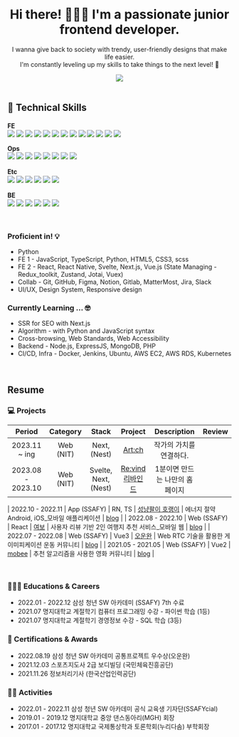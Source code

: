 <h1 align="center">Hi there! 🙋🏻‍♀️ I'm a passionate junior frontend developer.</h1>

<p align="center">
  I wanna give back to society with trendy, user-friendly designs that make life easier.</br>
  I'm constantly leveling up my skills to take things to the next level! 💪
</p>

<div align="center">
<a href="https://hits.seeyoufarm.com"><img src="https://hits.seeyoufarm.com/api/count/incr/badge.svg?url=https%3A%2F%2Fgithub.com%2Fmooyah5%2Fhit-counter&count_bg=%23D3CBFF&title_bg=%234D3BFF&icon=&icon_color=%23E7E7E7&title=1000+%EB%8F%84%EB%8B%AC+%EC%9D%B8%EC%A6%9D+%EC%8B%9C+%EB%B0%A5%EC%82%AC%EC%A4%8C&edge_flat=true"/></a>
  </div>
  <br/>

## 🔭 Technical Skills

<p dir="auto">

<b> FE 　</b><br>
<img src="https://img.shields.io/badge/TS-3178C6?style=for-the-badge&logo=TypeScript&logoColor=white">
<img src="https://img.shields.io/badge/JS_es6-F7DF1E?style=for-the-badge&logo=JavaScript&logoColor=white">
<img src="https://img.shields.io/badge/React-61DAFB?style=for-the-badge&logo=React&logoColor=white">
<img src="https://img.shields.io/badge/ReactNative-61DAFB?style=for-the-badge&logo=React&logoColor=white">
<img src="https://img.shields.io/badge/Redux-764ABC?style=for-the-badge&logo=Redux&logoColor=white">
<img src="https://img.shields.io/badge/Vue.js-4FC08D?style=for-the-badge&amp;logo=Vue.js&amp;logoColor=white">
<img src="https://img.shields.io/badge/Next.js-000000?style=for-the-badge&amp;logo=Next.js&amp;logoColor=white">
<img src="https://img.shields.io/badge/Svelte-FF3E00?style=for-the-badge&amp;logo=Svelte&amp;logoColor=white">
<img src="https://img.shields.io/badge/Bootstrap-7952B3?style=for-the-badge&amp;logo=Bootstrap&amp;logoColor=white">
<img src="https://img.shields.io/badge/tailwindcss-06B6D4?style=for-the-badge&amp;logo=tailwindcss&amp;logoColor=white">
<img src="https://img.shields.io/badge/HTML5-E34F26?style=for-the-badge&amp;logo=HTML5&amp;logoColor=white">
<img src="https://img.shields.io/badge/CSS3-1572B6?style=for-the-badge&amp;logo=CSS3&amp;logoColor=white">
<img src="https://img.shields.io/badge/JQuery-0769AD?style=for-the-badge&amp;logo=JQuery&amp;logoColor=white">

<b>Ops </b><br>
<img src="https://img.shields.io/badge/VSCODE-007ACC?style=for-the-badge&amp;logo=Visual Studio Code&amp;logoColor=white">
<img src="https://img.shields.io/badge/Git-F05032?style=for-the-badge&amp;logo=Git&amp;logoColor=white">
<img src="https://img.shields.io/badge/GitHub-181717?style=for-the-badge&amp;logo=GitHub&amp;logoColor=white">
<img src="https://img.shields.io/badge/GitLab-FC6D26?style=for-the-badge&amp;logo=GitLab&amp;logoColor=white">
<img src="https://img.shields.io/badge/Docker-2496ED?style=for-the-badge&amp;logo=Docker&amp;logoColor=white" >
<img src="https://img.shields.io/badge/Ubuntu-E95420?style=for-the-badge&amp;logo=Ubuntu&amp;logoColor=white" >
<img src="https://img.shields.io/badge/Amazon EC2-FF9900?style=for-the-badge&amp;logo=Amazon EC2&amp;logoColor=white" >
<img src="https://img.shields.io/badge/Cypress-17202C?style=for-the-badge&amp;logo=Cypress&amp;logoColor=white" >

<b>Etc 　</b><br>
<img src="https://img.shields.io/badge/Python-3776AB?style=for-the-badge&amp;logo=Python&amp;logoColor=white">
<img src="https://img.shields.io/badge/Notion-000000?style=for-the-badge&amp;logo=Notion&amp;logoColor=white">
<img src="https://img.shields.io/badge/Figma-F24E1E?style=for-the-badge&amp;logo=Figma&amp;logoColor=white">
<img src="https://img.shields.io/badge/Jira-0052CC?style=for-the-badge&amp;logo=Jira&amp;logoColor=white">
<img src="https://img.shields.io/badge/Mattermost-0058CC?style=for-the-badge&amp;logo=Mattermost&amp;logoColor=white" >
<img src="https://img.shields.io/badge/PowerPoint-B7472A?style=for-the-badge&amp;logo=MicrosoftPowerPoint&amp;logoColor=white" >

<b> BE 　</b><br>
<img src="https://img.shields.io/badge/Django-092E20?style=for-the-badge&amp;logo=Django&amp;logoColor=white">
<img src="https://img.shields.io/badge/PHP-777BB4?style=for-the-badge&amp;logo=PHP&amp;logoColor=white">
<img src="https://img.shields.io/badge/Node.js-339933?style=for-the-badge&amp;logo=Node.js&amp;logoColor=white">
<img src="https://img.shields.io/badge/Express-000000?style=for-the-badge&amp;logo=Express&amp;logoColor=white" >
<img src="https://img.shields.io/badge/mongoDB-47A248?style=for-the-badge&logo=MongoDB&logoColor=white">
<img src="https://img.shields.io/badge/MySQL-4479A1?style=for-the-badge&logo=MySQL&logoColor=white">

</p>

</br>

### Proficient in! 💡

- Python
- FE 1 - JavaScript, TypeScript, Python, HTML5, CSS3, scss
- FE 2 - React, React Native, Svelte, Next.js, Vue.js (State Managing - Redux_toolkit, Zustand, Jotai, Vuex)
- Collab - Git, GitHub, Figma, Notion, Gitlab, MatterMost, Jira, Slack
- UI/UX, Design System, Responsive design

### Currently Learning ... 🤓

- SSR for SEO with Next.js
- Algorithm - with Python and JavaScript syntax
- Cross-browsing, Web Standards, Web Accessibility
- Backend - Node.js, ExpressJS, MongoDB, PHP
- CI/CD, Infra - Docker, Jenkins, Ubuntu, AWS EC2, AWS RDS, Kubernetes

</br>

## Resume

### 💻 Projects

|      Period       | Category | Stack  |                        Project                        |                    Description                     |                         Review                         |
| :---------------: | :------: | :----: | :---------------------------------------------------: | :------------------------------------------------: | :----------------------------------------------------: |
| 2023.11 ~ ing | Web (NIT) | Next, (Nest) | [Art:ch](artch.kr) | 작가의 가치를 연결하다. | 
| 2023.08 - 2023.10 | Web (NIT) | Svelte, Next, (Nest) | [Re:vind 리바인드](revind.io) | 1분이면 만드는 나만의 홈페이지 | |

| 2022.10 - 2022.11 |   App (SSAFY)    | RN, TS | [성냥팔이 호랭이](https://github.com/mooyah5/horaeng) |   에너지 절약 Android, iOS\_모바일 애플리케이션    | [blog](https://blog.naver.com/baekhannah/223102153020) |
| 2022.08 - 2022.10 |   Web (SSAFY)    | React  |       [여보](https://github.com/mooyah5/yeo-bo)       | 사용자 리뷰 기반 2인 여행지 추천 서비스\_모바일 웹 | [blog](https://blog.naver.com/baekhannah/223102152862) |
| 2022.07 - 2022.08 |   Web (SSAFY)     |  Vue3  |     [오운완](https://github.com/mooyah5/o_un_wan)     | Web RTC 기술을 활용한 게이미피케이션 운동 커뮤니티 | [blog](https://blog.naver.com/baekhannah/223102152685) |
| 2021.05 - 2021.05 |   Web (SSAFY)    |  Vue2  |       [mobee](https://github.com/mooyah5/Mobee)       |        추천 알고리즘을 사용한 영화 커뮤니티        | [blog](https://blog.naver.com/baekhannah/223102152261) |

<br />

### 👩🏻‍🎓 Educations & Careers

- 2022.01 - 2022.12 삼성 청년 SW 아카데미 (SSAFY) 7th 수료
- 2021.07 명지대학교 계절학기 컴퓨터 프로그래밍 수강 - 파이썬 학습 (1등)
- 2021.07 명지대학교 계절학기 경영정보 수강 - SQL 학습 (3등)
  <br />

### 👑 Certifications & Awards

- 2022.08.19 삼성 청년 SW 아카데미 공통프로젝트 우수상(오운완)
- 2021.12.03 스포츠지도사 2급 보디빌딩 (국민체육진흥공단)
- 2021.11.26 정보처리기사 (한국산업인력공단)
  <br />

### 🤹‍♀️ Activities

- 2022.01 - 2022.11 삼성 청년 SW 아카데미 공식 교육생 기자단(SSAFYcial)
- 2019.01 - 2019.12 명지대학교 중앙 댄스동아리(MGH) 회장
- 2017.01 - 2017.12 명지대학교 국제통상학과 토론학회(누리다솜) 부학회장
  <br />
